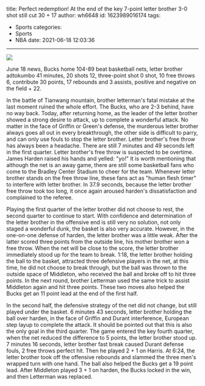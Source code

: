 title: Perfect redemption! At the end of the key 7-point letter brother 3-0 shot still cut 30 + 17
author: wh6648
id: 1623989016174
tags: 
- Sports
categories: 
- Sports
- NBA
date: 2021-06-18 12:03:36
---
![](https://p8.itc.cn/q_70/images01/20210618/0b7fbfba72bd45e1888d822cc924f35b.jpeg)


June 18 news, Bucks home 104-89 beat basketball nets, letter brother adtokumbo 41 minutes, 20 shots 12, three-point shot 0 shot, 10 free throws 6, contribute 30 points, 17 rebounds and 3 assists, positive and negative on the field + 22.

In the battle of Tianwang mountain, brother letterman's fatal mistake at the last moment ruined the whole effort. The Bucks, who are 2-3 behind, have no way back. Today, after returning home, as the leader of the letter brother showed a strong desire to attack, up to complete a wonderful attack. No matter in the face of Griffin or Green's defense, the murderous letter brother always goes all out in every breakthrough, the other side is difficult to parry, and can only use fouls to stop the letter brother. Letter brother's free throw has always been a headache. There are still 7 minutes and 49 seconds left in the first quarter. Letter brother's free throw is suspected to be overtime. James Harden raised his hands and yelled: "yo!" It is worth mentioning that although the net is an away game, there are still some basketball fans who come to the Bradley Center Stadium to cheer for the team. Whenever letter brother stands on the free throw line, these fans act as "human flesh timer" to interfere with letter brother. In 37.9 seconds, because the letter brother free throw took too long, it once again aroused harden's dissatisfaction and complained to the referee.

Playing the first quarter of the letter brother did not choose to rest, the second quarter to continue to start. With confidence and determination of the letter brother in the offensive end is still very no solution, not only staged a wonderful dunk, the basket is also very accurate. However, in the one-on-one defense of harden, the letter brother was a little weak. After the latter scored three points from the outside line, his mother brother won a free throw. When the net will be close to the score, the letter brother immediately stood up for the team to break. 1:18, the letter brother holding the ball to the basket, attracted three defensive players in the net, at this time, he did not choose to break through, but the ball was thrown to the outside space of Middleton, who received the ball and broke off to hit three points. In the next round, brother Letterman used the same trick to assist Middleton again and hit three points. These two moves also helped the Bucks get an 11 point lead at the end of the first half.

In the second half, the defensive strategy of the net did not change, but still played under the basket. 6 minutes 43 seconds, letter brother holding the ball over harden, in the face of Griffin and Durant interference, European step layup to complete the attack. It should be pointed out that this is also the only goal in the third quarter. The game entered the key fourth quarter, when the net reduced the difference to 5 points, the letter brother stood up. 7 minutes 16 seconds, letter brother fast break caused Durant defense fouls, 2 free throws perfect hit. Then he played 2 + 1 on Harris. At 6:24, the letter brother took off the offensive rebounds and slammed the three men's wrapped turn with one hand. The ball also helped the Bucks get a 19 point lead. After Middleton played 3 + 1 on harden, the Bucks locked in the win, and then Letterman was replaced.

